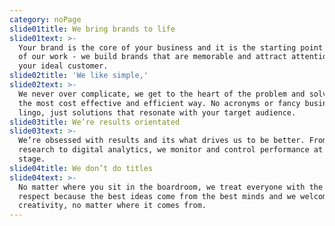 ```yaml
---
category: noPage
slide01title: We bring brands to life
slide01text: >-
  Your brand is the core of your business and it is the starting point for all
  of our work - we build brands that are memorable and attract attention from
  your ideal customer.  
slide02title: 'We like simple,'
slide02text: >-
  We never over complicate, we get to the heart of the problem and solve it in
  the most cost effective and efficient way. No acronyms or fancy business
  lingo, just solutions that resonate with your target audience.
slide03title: We’re results orientated
slide03text: >-
  We’re obsessed with results and its what drives us to be better. From market
  research to digital analytics, we monitor and control performance at every
  stage.
slide04title: We don’t do titles
slide04text: >-
  No matter where you sit in the boardroom, we treat everyone with the same
  respect because the best ideas come from the best minds and we welcome
  creativity, no matter where it comes from.
---
```


